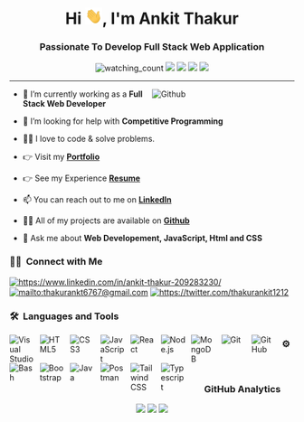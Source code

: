
<h1 align="center">Hi <img src="https://raw.githubusercontent.com/ABSphreak/ABSphreak/master/gifs/Hi.gif" width="30px">, I'm Ankit Thakur </h1>
<h3 align="center"> Passionate To Develop Full Stack Web Application</h3>
<p align="center">

 <p align="center">
  <img src="https://komarev.com/ghpvc/?username=thakurankit6767&color=blue" alt="watching_count" />
<img src="https://img.shields.io/badge/Age-25-blue" />
  <img src="https://img.shields.io/badge/Focus-Web%20Development -blue" />
  <img src="https://img.shields.io/badge/Lives- Navi Mumbai%20Maharashtra -blue" />
  <img src="https://img.shields.io/badge/Languages-Marathi%20,%20Hindi%20%26%20English-blue" />
</p>
<hr>

  <img width="50%" align="right" alt="Github" src="https://user-images.githubusercontent.com/60788180/131893851-b24002a3-72be-40cf-a179-7cbdff89b087.gif" />
 
- 🌱 I’m currently working as a **Full Stack Web Developer**

- 🤝 I’m looking for help with **Competitive Programming**

- 👨‍💻 I love to code & solve problems.

- 👉 Visit my **[Portfolio](https://portfolio-website-zeta-drab.vercel.app/)**

- 👉 See my Experience **[Resume](https://drive.google.com/file/d/1cQHG1b9Znp9bozjr_FrPh4Dr5AAsga71/view?usp=sharing)**

- 📫 You can reach out to me on **[LinkedIn](https://www.linkedin.com/in/ankit-thakur-209283230/)**

- 👨‍💻 All of my projects are available on **[Github](https://github.com/thakurankit6767?tab=repositories)**

- 💬 Ask me about **Web Developement, JavaScript, Html and CSS**

 
 ### 🤝🏻 &nbsp;Connect with Me
<p align="left">
<a href="https://www.linkedin.com/in/ankit-thakur-209283230/" target="blank"><img align="center" src="https://github.com/thakurankit6767/My-Data/blob/main/icons/icons8-linkedin-500.svg" alt="https://www.linkedin.com/in/ankit-thakur-209283230/" height="50" width="50" /></a>
<a href="mailto:thakurankt6767@gmail.com" target="blank"><img align="center" src="https://github.com/thakurankit6767/My-Data/blob/main/icons/icons8-gmail-logo-500.svg" alt="mailto:thakurankt6767@gmail.com" height="50" width="50" /></a>
<a href="https://twitter.com/thakurankit1212" target="blank"><img align="center" src="https://github.com/thakurankit6767/My-Data/blob/main/icons/icons8-twitter-squared-50.png" alt="https://twitter.com/thakurankit1212" height="50" width=50" /></a>
</p>
<!--  https://github.com/bhaveshppatil/bhaveshppatil/blob/main/Social%20Icons/linkedin.png -->

 ### 🛠 &nbsp;Languages and Tools

 <p>
  <img align="left" height="50px" width="43.5px" style="padding-right:10px;" alt="Visual Studio Code"  src="https://cdn.jsdelivr.net/gh/devicons/devicon/icons/vscode/vscode-original.svg" />
<!--   <img align="left" height="50px" width="43.5px" style="padding-right:10px;" alt="Pycharm" src="https://www.svgrepo.com/show/354237/pycharm.svg" /> -->
  <img align="left" height="50px" width="43.5px" style="padding-right:10px;" alt="HTML5"  src="https://www.svgrepo.com/show/183637/html5.svg" />
  <img align="left" height="50px" width="43.5px" style="padding-right:10px;" alt="CSS3"  src="https://cdn.jsdelivr.net/gh/devicons/devicon/icons/css3/css3-original.svg" />
<!--   <img align="left" height="50px" width="43.5px" style="padding-right:10px;" alt="Sass"  src="https://www.svgrepo.com/show/349502/sass.svg" /> -->
  <img align="left" height="50px" width="43.5px" style="padding-right:10px;" alt="JavaScript"  src="https://cdn.jsdelivr.net/gh/devicons/devicon/icons/javascript/javascript-original.svg" />
  <img align="left" height="50px" width="43.5px" style="padding-right:10px;" alt="React"  src="https://www.svgrepo.com/show/354259/react.svg" /> 
<!--   <img align="left" height="50px" width="43.5px" style="padding-right:10px;" alt="GraphQL"  src="https://cdn.jsdelivr.net/gh/devicons/devicon/icons/graphql/graphql-plain.svg" /> -->
  <img align="left" height="50px" width="43.5px" style="padding-right:10px;" alt="Node.js"  src="https://www.svgrepo.com/show/354119/nodejs-icon.svg" />
  <img align="left" height="50px" width="43.5px" style="padding-right:10px;" alt="MongoDB"  src="https://cdn.jsdelivr.net/gh/devicons/devicon/icons/mongodb/mongodb-original.svg" /> 
<!--   <img align="left" height="50px" width="43.5px" style="padding-right:10px;" alt="MySQL"  src="https://www.svgrepo.com/show/354099/mysql.svg" /> -->
  <img align="left" height="50px" width="43.5px" style="padding-right:10px;" alt="Git"  src="https://cdn.jsdelivr.net/gh/devicons/devicon/icons/git/git-original.svg" />
  <img align="left" height="50px" width="43.5px" style="padding-right:10px;" alt="GitHub" src="https://img.icons8.com/ios-glyphs/30/000000/github.png" />
  <img align="left" height="50px" width="43.5px" style="padding-right:10px;" alt="Bash" src="https://www.vectorlogo.zone/logos/gnu_bash/gnu_bash-icon.svg" /> 
  <img align="left" height="50px" width="43.5px" style="padding-right:10px;" alt="Bootstrap" src="https://www.svgrepo.com/show/353498/bootstrap.svg" />
<!--   <img align="left" height="50px" width="43.5px" style="padding-right:10px;" alt="C" src="https://raw.githubusercontent.com/devicons/devicon/master/icons/c/c-original.svg" /> -->
<!--   <img align="left" height="50px" width="43.5px" style="padding-right:10px;" alt="C++" src="https://raw.githubusercontent.com/devicons/devicon/master/icons/cplusplus/cplusplus-original.svg" />  -->
<!--   <img align="left" height="50px" width="43.5px" style="padding-right:10px;" alt="Django" src="https://www.svgrepo.com/show/353657/django-icon.svg" /> -->
<!--   <img align="left" height="50px" width="50px" style="padding-right:10px;" alt="Docker" src="https://www.svgrepo.com/show/354926/docker.svg" />  -->
<!--     <img align="left" height="50px" width="43.5px" style="padding-right:10px;" alt="figma" src="https://www.vectorlogo.zone/logos/figma/figma-icon.svg" />  -->
<!--   <img align="left" height="50px" width="43.5px" style="padding-right:10px;" alt="ExpressJs" src="https://www.svgrepo.com/show/373574/ejs.svg" />  -->
  <img align="left" height="50px" width="43.5px" style="padding-right:10px;" alt="Java" src="https://www.svgrepo.com/show/184143/java.svg" /> 
<!--   <img align="left" height="50px" width="43.5px" style="padding-right:10px;" alt="Linux" src="https://img.icons8.com/color/344/linux--v1.png" /> -->
<!--   <img align="left" height="50px" width="43.5px" style="padding-right:10px;" alt="Postgresql" src="https://www.svgrepo.com/show/354200/postgresql.svg" />  -->
<img align="left" height="50px" width="43.5px" style="padding-right:10px;" alt="Postman" src="https://www.svgrepo.com/show/354202/postman-icon.svg" /> 
<!--   <img align="left" height="50px" width="43.5px" style="padding-right:10px;" alt="Python" src="https://raw.githubusercontent.com/devicons/devicon/master/icons/python/python-original.svg" />  -->
<img align="left" height="50px" width="43.5px" style="padding-right:10px;" alt="Tailwind CSS" src="https://www.vectorlogo.zone/logos/tailwindcss/tailwindcss-icon.svg" />
<img align="left" height="50px" width="43.5px" style="padding-right:10px;" alt="Typescript" src="https://pbs.twimg.com/profile_images/1290672565690695681/0G4bie6b_400x400.jpg" /> 
</p>



 ### ⚙️  &nbsp;&nbsp;&nbsp;&nbsp;&nbsp;&nbsp;&nbsp;&nbsp;&nbsp;&nbsp;&nbsp;&nbsp;&nbsp;&nbsp;&nbsp;&nbsp;&nbsp;&nbsp;&nbsp;&nbsp;&nbsp;&nbsp;&nbsp;&nbsp;&nbsp;&nbsp;&nbsp;&nbsp;&nbsp;&nbsp;&nbsp;&nbsp;&nbsp;&nbsp;&nbsp;&nbsp;&nbsp;&nbsp;&nbsp;&nbsp;&nbsp;&nbsp;&nbsp;&nbsp;&nbsp;&nbsp;&nbsp;&nbsp;&nbsp;&nbsp;&nbsp;&nbsp;&nbsp;&nbsp;&nbsp;&nbsp;&nbsp;&nbsp;&nbsp;&nbsp;&nbsp;&nbsp;&nbsp;GitHub Analytics
 
 
                                                                                                                                                 
<p align = "center">
  <img src = "https://github-readme-stats.vercel.app/api?username=thakurankit6767&show_icons=true&theme=dark" width = 400 />
  <img src = "https://github-readme-streak-stats.herokuapp.com/?user=thakurankit6767&theme=dark&hide_border=true" width = 400 />
 <img src = "https://github-readme-stats.vercel.app/api/top-langs/?username=thakurankit6767&theme=dark&hide_border=true&layout=compact" width = 400 />
</p>
